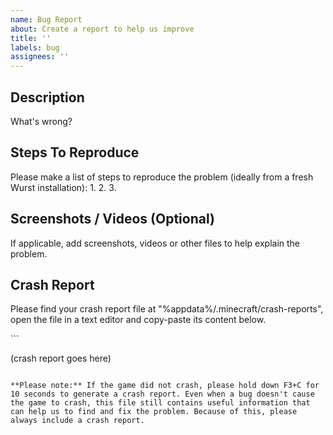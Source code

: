 ```yaml
---
name: Bug Report
about: Create a report to help us improve
title: ''
labels: bug
assignees: ''
---
```


## Description
What's wrong?

## Steps To Reproduce
Please make a list of steps to reproduce the problem (ideally from a fresh Wurst installation):
1. 
2. 
3. 

## Screenshots / Videos (Optional)
If applicable, add screenshots, videos or other files to help explain the problem.

## Crash Report
Please find your crash report file at "%appdata%/.minecraft/crash-reports", open the file in a text editor and copy-paste its content below.

<!-- necessary formatting code, please ignore -->```

(crash report goes here)

```<!-- necessary formatting code, please ignore -->

**Please note:** If the game did not crash, please hold down F3+C for 10 seconds to generate a crash report. Even when a bug doesn't cause the game to crash, this file still contains useful information that can help us to find and fix the problem. Because of this, please always include a crash report.
